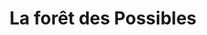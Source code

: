 ---
title: "La forêt des Possibles"
url: /le-monestier-du-percy/la-foret-des-possibles/
shop: légumes
---
